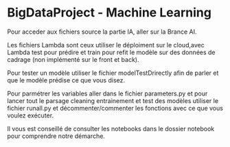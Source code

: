# BigDataProject - Machine Learning

Pour acceder aux fichiers source la partie IA, aller sur la Brance AI. 

Les fichiers Lambda sont ceux utiliser le déploiment sur le cloud,avec Lambda test pour prédire et train pour refit le modèle sur des données de cadrage (non implémenté sur le front et back). 

Pour tester un modèle utiliser le fichier modelTestDrirectly afin de parler et que le modèle prédise ce que vous disez.

Pour parmétrer les variables aller dans le fichier parameters.py et pour lancer tout le parsage cleaning entrainement et test des modèles utiliser le fichier runall.py et décommenter/commenter les fonctions avec ce que vous voulez exécuter. 

Il vous est conseillé de consulter les notebooks dans le dossier notebook pour comprendre notre démarche.
